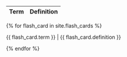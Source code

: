 | Term | Definition |
| ---- | ---------- |


{% for flash_card in site.flash_cards %}

{{ flash_card.term }} | {{ flash_card.definition }}

{% endfor %}
